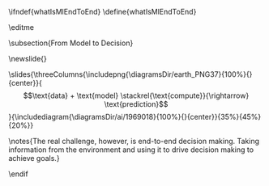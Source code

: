 \ifndef{whatIsMlEndToEnd}
\define{whatIsMlEndToEnd}

\editme

\subsection{From Model to Decision}

\newslide{}

\slides{\threeColumns{\includepng{\diagramsDir/earth_PNG37}{100%}{}{center}}{$$\text{data} + \text{model} \stackrel{\text{compute}}{\rightarrow} \text{prediction}$$}{\includediagram{\diagramsDir/ai/1969018}{100%}{}{center}}{35%}{45%}{20%}}

\notes{The real challenge, however, is end-to-end decision making. Taking information from the environment and using it to drive decision making to achieve goals.}

\endif
